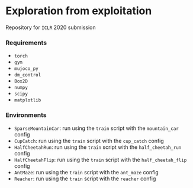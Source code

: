 # Exploration from exploitation

Repository for `ICLR` 2020 submission

### Requirements

- `torch`
- `gym`
- `mujoco_py` 
- `dm_control` 
- `Box2D`
- `numpy`
- `scipy`
- `matplotlib` 

### Environments

- `SparseMountainCar`: run using the `train` script with the `mountain_car` config
- `CupCatch`: run using the `train` script with the `cup_catch` config
- `HalfCheetahRun`: run using the `train` script with the `half_cheetah_run` config
- `HalfCheetahFlip`: run using the `train` script with the `half_cheetah_flip` config
- `AntMaze`: run using the `train` script with the `ant_maze` config
- `Reacher`: run using the `train` script with the `reacher` config

